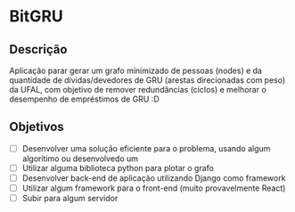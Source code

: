 # BitGRU

## Descrição

Aplicação parar gerar um grafo minimizado de pessoas (nodes) e da quantidade de dívidas/devedores de GRU (arestas direcionadas com peso) da UFAL, com objetivo de remover redundâncias (ciclos) e melhorar o desempenho de empréstimos de GRU :D

## Objetivos

 - [ ] Desenvolver uma solução eficiente para o problema, usando algum algoritimo ou desenvolvedo um
 - [ ] Utilizar alguma biblioteca python para plotar o grafo
 - [ ] Desenvolver back-end de aplicação utilizando Django como framework
 - [ ] Utilizar algum framework para o front-end (muito provavelmente React)
 - [ ] Subir para algum servidor